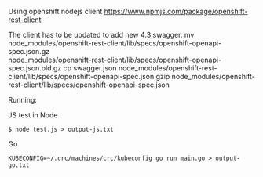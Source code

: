 Using openshift nodejs client
https://www.npmjs.com/package/openshift-rest-client

The client has to be updated to add new 4.3 swagger.
mv node_modules/openshift-rest-client/lib/specs/openshift-openapi-spec.json.gz \
  node_modules/openshift-rest-client/lib/specs/openshift-openapi-spec.json.old.gz
cp swagger.json node_modules/openshift-rest-client/lib/specs/openshift-openapi-spec.json
gzip node_modules/openshift-rest-client/lib/specs/openshift-openapi-spec.json 

Running:

JS test in Node
```
$ node test.js > output-js.txt
```

Go
```
KUBECONFIG=~/.crc/machines/crc/kubeconfig go run main.go > output-go.txt
```
